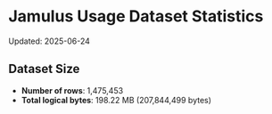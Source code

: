 # Jamulus Usage Dataset Statistics

Updated: 2025-06-24

## Dataset Size
- **Number of rows**: 1,475,453
- **Total logical bytes**: 198.22 MB (207,844,499 bytes)
